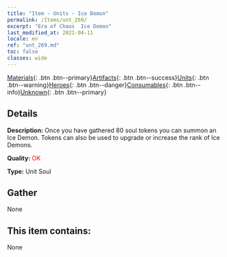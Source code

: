 ```yaml
---
title: "Item - Units - Ice Demon"
permalink: /Items/unt_269/
excerpt: "Era of Chaos  Ice Demon"
last_modified_at: 2021-04-11
locale: en
ref: "unt_269.md"
toc: false
classes: wide
---
```

 [Materials](/Items/){: .btn .btn--primary}[Artifacts](/Items/Artifacts/){: .btn .btn--success}[Units](/Items/Units/){: .btn .btn--warning}[Heroes](/Items/Heroes/){: .btn .btn--danger}[Consumables](/Items/Consumables/){: .btn .btn--info}[Unknown](/Items/Unknown/){: .btn .btn--primary}

## Details
 **Description:** Once you have gathered 80 soul tokens you can summon an Ice Demon. Tokens can also be used to upgrade or increase the rank of Ice Demons.

 **Quality:** <span style="color: #FF0000">OK</span>

 **Type:** Unit Soul

## Gather

  None

## This item contains:

  None


